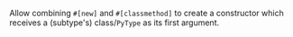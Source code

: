 Allow combining `#[new]` and `#[classmethod]` to create a constructor which receives a (subtype's) class/`PyType` as its first argument.
